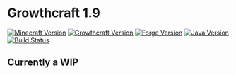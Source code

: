 # Growthcraft 1.9

[![Minecraft Version](http://img.shields.io/minecraft/1.9.png?color=green)](https://minecraft.net/)
[![Growthcraft Version](http://img.shields.io/george-washington-carver-1.9/7.0.0.png?color=green)](https://github.com/Um-Mitternacht/George-Washington-Carver-1.9)
[![Forge Version](http://img.shields.io/forge/12.16.0.1865-1.9.png?color=green)](http://files.minecraftforge.net/)
[![Java Version](http://img.shields.io/java/7.png?color=green)](https://www.java.com/en/)
[![Build Status](https://travis-ci.org/Um-Mitternacht/George-Washington-Carver-1.9.svg?branch=master)](https://travis-ci.org/Um-Mitternacht/George-Washington-Carver-1.9)

## Currently a WIP
